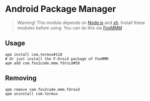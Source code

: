 # Android Package Manager

> Warning! This module depends on [Node.js](https://github.com/Googlers-Repo/node) and [xh](https://github.com/Googlers-Repo/xh). Install these modules before using. You can do this via [FoxMMM](https://github.com/Fox2Code/FoxMagiskModuleManager)

## Usage

```shell
apm install com.termux#118
# Or just install the F-Droid package of FoxMMM
apm add com.fox2code.mmm.fdroid#59
```

## Removing

```shell
apm remove com.fox2code.mmm.fdroid
apm uninstall com.termux
```
